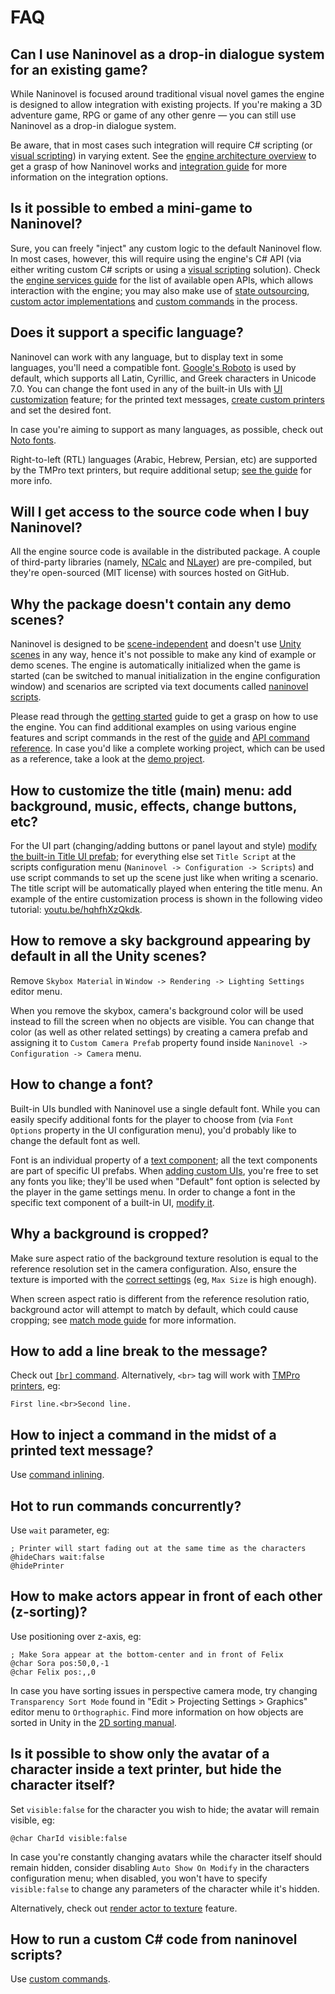 ﻿# FAQ

## Can I use Naninovel as a drop-in dialogue system for an existing game?

While Naninovel is focused around traditional visual novel games the engine is designed to allow integration with existing projects. If you're making a 3D adventure game, RPG or game of any other genre — you can still use Naninovel as a drop-in dialogue system. 

Be aware, that in most cases such integration will require C# scripting (or [visual scripting](/guide/bolt.md)) in varying extent. See the [engine architecture overview](/guide/engine-architecture.md) to get a grasp of how Naninovel works and [integration guide](/guide/integration-options.md) for more information on the integration options.

## Is it possible to embed a mini-game to Naninovel?

Sure, you can freely "inject" any custom logic to the default Naninovel flow. In most cases, however, this will require using the engine's C# API (via either writing custom C# scripts or using a [visual scripting](/guide/bolt.md) solution). Check the [engine services guide](/guide/engine-services.md) for the list of available open APIs, which allows interaction with the engine; you may also make use of [state outsourcing](/guide/state-management.md#custom-state), [custom actor implementations](/guide/custom-actor-implementations.md) and [custom commands](/guide/custom-commands.md) in the process.

## Does it support a specific language?

Naninovel can work with any language, but to display text in some languages, you'll need a compatible font. [Google's Roboto](https://fonts.google.com/specimen/Roboto) is used by default, which supports all Latin, Cyrillic, and Greek characters in Unicode 7.0. You can change the font used in any of the built-in UIs with [UI customization](/guide/user-interface.md#ui-customization) feature; for the printed text messages, [create custom printers](/guide/text-printers.md#adding-custom-printers) and set the desired font.

In case you're aiming to support as many languages, as possible, check out [Noto fonts](https://www.google.com/get/noto/).

Right-to-left (RTL) languages (Arabic, Hebrew, Persian, etc) are supported by the TMPro text printers, but require additional setup; [see the guide](/guide/text-printers.html#right-to-left-arabic-text) for more info.

## Will I get access to the source code when I buy Naninovel?

All the engine source code is available in the distributed package. A couple of third-party libraries (namely, [NCalc](https://github.com/ncalc/ncalc) and [NLayer](https://github.com/naudio/NLayer)) are pre-compiled, but they're open-sourced (MIT license) with sources hosted on GitHub.

## Why the package doesn't contain any demo scenes?

Naninovel is designed to be [scene-independent](/guide/engine-architecture.md#scene-independent) and doesn't use [Unity scenes](https://docs.unity3d.com/Manual/CreatingScenes.html) in any way, hence it's not possible to make any kind of example or demo scenes. The engine is automatically initialized when the game is started (can be switched to manual initialization in the engine configuration window) and scenarios are scripted via text documents called [naninovel scripts](/guide/naninovel-scripts.md).

Please read through the [getting started](/guide/getting-started.md) guide to get a grasp on how to use the engine. You can find additional examples on using various engine features and script commands in the rest of the [guide](/guide/index.md) and [API command reference](/api/index.md). In case you'd like a complete working project, which can be used as a reference, take a look at the [demo project](/guide/getting-started.html#demo-project).

## How to customize the title (main) menu: add background, music, effects, change buttons, etc?

For the UI part (changing/adding buttons or panel layout and style) [modify the built-in Title UI prefab](/guide/user-interface.md#modifying-built-in-ui); for everything else set `Title Script` at the scripts configuration menu (`Naninovel -> Configuration -> Scripts`) and use script commands to set up the scene just like when writing a scenario. The title script will be automatically played when entering the title menu. An example of the entire customization process is shown in the following video tutorial: [youtu.be/hqhfhXzQkdk](https://youtu.be/hqhfhXzQkdk).

## How to remove a sky background appearing by default in all the Unity scenes?

Remove `Skybox Material` in  `Window -> Rendering -> Lighting Settings` editor menu.

When you remove the skybox, camera's background color will be used instead to fill the screen when no objects are visible. You can change that color (as well as other related settings) by creating a camera prefab and assigning it to `Custom Camera Prefab` property found inside `Naninovel -> Configuration -> Camera` menu. 

## How to change a font?

Built-in UIs bundled with Naninovel use a single default font. While you can easily specify additional fonts for the player to choose from (via `Font Options` property in the UI configuration menu), you'd probably like to change the default font as well.

Font is an individual property of a [text component](https://docs.unity3d.com/Packages/com.unity.ugui@1.0/manual/script-Text.html); all the text components are part of specific UI prefabs. When [adding custom UIs](/guide/user-interface.md#adding-custom-ui), you're free to set any fonts you like; they'll be used when "Default" font option is selected by the player in the game settings menu. In order to change a font in the specific text component of a built-in UI, [modify it](/guide/user-interface.md#modifying-built-in-ui). 

## Why a background is cropped?

Make sure aspect ratio of the background texture resolution is equal to the reference resolution set in the camera configuration. Also, ensure the texture is imported with the [correct settings](https://docs.unity3d.com/Manual/class-TextureImporter) (eg, `Max Size` is high enough).

When screen aspect ratio is different from the reference resolution ratio, background actor will attempt to match by default, which could cause cropping; see [match mode guide](/guide/backgrounds.md#match-mode) for more information.

## How to add a line break to the message?

Check out [`[br]` command](/api/#br). Alternatively, `<br>` tag will work with [TMPro printers](/guide/text-printers.md#textmesh-pro), eg:
```nani
First line.<br>Second line. 
```

## How to inject a command in the midst of a printed text message?

Use [command inlining](/guide/naninovel-scripts.md#command-inlining).

## Hot to run commands concurrently?

Use `wait` parameter, eg:
```nani
; Printer will start fading out at the same time as the characters
@hideChars wait:false
@hidePrinter
```

## How to make actors appear in front of each other (z-sorting)?

Use positioning over z-axis, eg:

```nani
; Make Sora appear at the bottom-center and in front of Felix
@char Sora pos:50,0,-1
@char Felix pos:,,0
```

In case you have sorting issues in perspective camera mode, try changing `Transparency Sort Mode` found in "Edit > Projecting Settings > Graphics" editor menu to `Orthographic`. Find more information on how objects are sorted in Unity in the [2D sorting manual](https://docs.unity3d.com/Manual/2DSorting.html).

## Is it possible to show only the avatar of a character inside a text printer, but hide the character itself?

Set `visible:false` for the character you wish to hide; the avatar will remain visible, eg:

```nani
@char CharId visible:false
```

In case you're constantly changing avatars while the character itself should remain hidden, consider disabling `Auto Show On Modify` in the characters configuration menu; when disabled, you won't have to specify `visible:false` to change any parameters of the character while it's hidden.

Alternatively, check out [render actor to texture](/guide/characters.md#render-to-texture) feature.

## How to run a custom C# code from naninovel scripts?

Use [custom commands](/guide/custom-commands.md).
